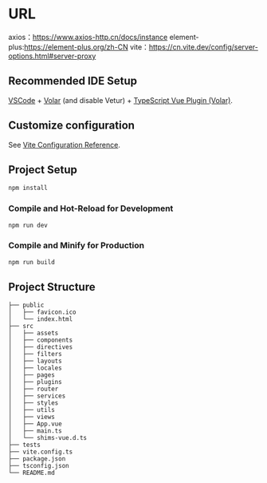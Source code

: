 # URL

axios：https://www.axios-http.cn/docs/instance
element-plus:https://element-plus.org/zh-CN
vite：https://cn.vite.dev/config/server-options.html#server-proxy
## Recommended IDE Setup

[VSCode](https://code.visualstudio.com/) + [Volar](https://marketplace.visualstudio.com/items?itemName=Vue.volar) (and disable Vetur) + [TypeScript Vue Plugin (Volar)](https://marketplace.visualstudio.com/items?itemName=Vue.vscode-typescript-vue-plugin).

## Customize configuration

See [Vite Configuration Reference](https://vitejs.dev/config/).

## Project Setup

```sh
npm install
```

### Compile and Hot-Reload for Development

```sh
npm run dev
```

### Compile and Minify for Production

```sh
npm run build
```


## Project Structure

```
├── public
│   ├── favicon.ico
│   └── index.html
├── src
│   ├── assets
│   ├── components
│   ├── directives
│   ├── filters
│   ├── layouts
│   ├── locales
│   ├── pages
│   ├── plugins
│   ├── router
│   ├── services
│   ├── styles
│   ├── utils
│   ├── views
│   ├── App.vue
│   ├── main.ts
│   └── shims-vue.d.ts
├── tests
├── vite.config.ts
├── package.json
├── tsconfig.json
└── README.md
```

